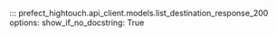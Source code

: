 ::: prefect_hightouch.api_client.models.list_destination_response_200
    options:
      show_if_no_docstring: True